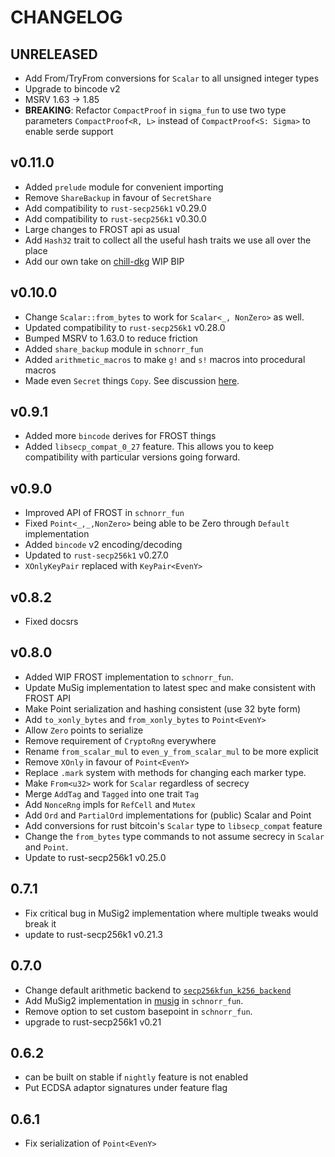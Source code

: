 # CHANGELOG

## UNRELEASED

- Add From/TryFrom conversions for `Scalar` to all unsigned integer types
- Upgrade to bincode v2
- MSRV 1.63 -> 1.85
- **BREAKING**: Refactor `CompactProof` in `sigma_fun` to use two type parameters `CompactProof<R, L>` instead of `CompactProof<S: Sigma>` to enable serde support

## v0.11.0

- Added `prelude` module for convenient importing
- Remove `ShareBackup` in favour of `SecretShare`
- Add compatibility to `rust-secp256k1` v0.29.0
- Add compatibility to `rust-secp256k1` v0.30.0
- Large changes to FROST api as usual
- Add `Hash32` trait to collect all the useful hash traits we use all over the place
- Add our own take on [chill-dkg](ttps://github.com/BlockstreamResearch/bip-frost-dkg/tree/master) WIP BIP


## v0.10.0

- Change `Scalar::from_bytes` to work for `Scalar<_, NonZero>` as well.
- Updated compatibility to `rust-secp256k1` v0.28.0
- Bumped MSRV to 1.63.0 to reduce friction
- Added `share_backup` module in `schnorr_fun`
- Added `arithmetic_macros` to make `g!` and `s!` macros into procedural macros
- Made even `Secret` things `Copy`. See discussion [here](https://github.com/LLFourn/secp256kfun/issues/6#issuecomment-1363752651).

## v0.9.1

- Added more `bincode` derives for FROST things
- Added `libsecp_compat_0_27` feature. This allows you to keep compatibility with particular versions going forward.

## v0.9.0

- Improved API of FROST in `schnorr_fun`
- Fixed `Point<_,_,NonZero>` being able to be Zero through `Default` implementation
- Added `bincode` v2 encoding/decoding
- Updated to `rust-secp256k1` v0.27.0
- `XOnlyKeyPair` replaced with `KeyPair<EvenY>`

## v0.8.2

- Fixed docsrs

## v0.8.0

- Added WIP FROST implementation to `schnorr_fun`.
- Update MuSig implementation to latest spec and make consistent with FROST API
- Make Point<EvenY> serialization and hashing consistent (use 32 byte form)
- Add `to_xonly_bytes` and `from_xonly_bytes` to `Point<EvenY>`
- Allow `Zero` points to serialize
- Remove requirement of `CryptoRng` everywhere
- Rename `from_scalar_mul` to `even_y_from_scalar_mul` to be more explicit
- Remove `XOnly` in favour of `Point<EvenY>`
- Replace `.mark` system with methods for changing each marker type.
- Make `From<u32>` work for `Scalar` regardless of secrecy
- Merge `AddTag` and `Tagged` into one trait `Tag`
- Add `NonceRng` impls for `RefCell` and `Mutex`
- Add `Ord` and `PartialOrd` implementations for (public) Scalar and Point
- Add conversions for rust bitcoin's `Scalar` type to `libsecp_compat` feature
- Change the `from_bytes` type commands to not assume secrecy in `Scalar` and `Point`.
- Update to rust-secp256k1 v0.25.0


## 0.7.1

- Fix critical bug in MuSig2 implementation where multiple tweaks would break it
- update to rust-secp256k1 v0.21.3

## 0.7.0

- Change default arithmetic backend to [`secp256kfun_k256_backend`](https://docs.rs/secp256kfun_k256_backend/2.0.0/secp256kfun_k256_backend/)
- Add MuSig2 implementation in [musig](./schnorr_fun/src/musig.rs) in `schnorr_fun`.
- Remove option to set custom basepoint in `schnorr_fun`.
- upgrade to rust-secp256k1 v0.21

## 0.6.2

- can be built on stable if `nightly` feature is not enabled
- Put ECDSA adaptor signatures under feature flag

## 0.6.1

- Fix serialization of `Point<EvenY>`

